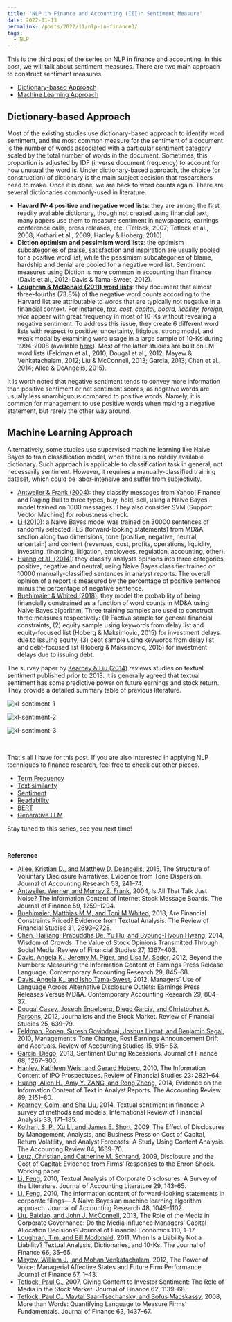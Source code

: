 ```yaml
---
title: 'NLP in Finance and Accounting (III): Sentiment Measure'
date: 2022-11-13
permalink: /posts/2022/11/nlp-in-finance3/
tags:
  - NLP
---
```


This is the third post of the series on NLP in finance and accounting. In this post, we will talk about sentiment measures. There are two main approach to construct sentiment measures.
- [Dictionary-based Approach](#dictionary-based-approach)
- [Machine Learning Approach](#machine-learning-approach)

## Dictionary-based Approach
Most of the existing studies use dictionary-based approach to identify word sentiment, and the most common measure for the sentiment of a document is the number of words associated with a particular sentiment category scaled by the total number of words in the document. Sometimes, this proportion is adjusted by IDF (inverse document frequency) to account for how unusual the word is. Under dictionary-based approach, the choice (or construction) of dictionary is the main subject decision that researchers need to make. Once it is done, we are back to word counts again. There are several dictionaries commonly-used in literature.
- **Havard IV-4 positive and negative word lists**: they are among the first readily available dictionary, though not created using financial text, many papers use them to measure sentiment in newspapers, earnings conference calls, press releases, etc. (Tetlock, 2007; Tetlock et al., 2008; Kothari et al., 2009; Hanley & Hoberg, 2010)
- **Diction optimism and pessimism word lists**: the optimism subcategories of praise, satisfaction and inspiration are usually pooled for a positive word list, while the pessimism subcategories of blame, hardship and denial are pooled for a negative word list. Sentiment measures using Diction is more common in accounting than finance (Davis et al., 2012; Davis & Tama-Sweet, 2012).
- [**Loughran & McDonald (2011) word lists**](https://onlinelibrary.wiley.com/doi/10.1111/j.1540-6261.2010.01625.x): they document that almost three-fourths (73.8%) of the negative word counts according to the Harvard list are attributable to words that are typically not negative in a financial context. For instance, *tax, cost, capital, board, liability, foreign, vice* appear with great frequency in most of 10-Ks without revealing a negative sentiment. To address this issue, they create 6 different word lists with respect to positive, uncertainty, litigious, strong modal, and weak modal by examining word usage in a large sample of 10-Ks during 1994-2008 (available [here](https://sraf.nd.edu/loughranmcdonald-master-dictionary/)). Most of the latter studies are built on LM word lists (Feldman et al., 2010; Dougal et al., 2012; Mayew & Venkatachalam, 2012; Liu & McConnell, 2013; Garcia, 2013; Chen et al., 2014; Allee & DeAngelis, 2015).

It is worth noted that negative sentiment tends to convey more information than positive sentiment or net sentiment scores, as negative words are usually less unambiguous compared to positive words. Namely, it is common for management to use positive words when making a negative statement, but rarely the other way around.

## Machine Learning Approach
Alternatively, some studies use supervised machine learning like Naive Bayes to train classification model, when there is no readily available dictionary. Such approach is applicable to classification task in general, not necessarily sentiment. However, it requires a manually-classified training dataset, which could be labor-intensive and suffer from subjectivity.
- [Antweiler & Frank (2004)](https://onlinelibrary.wiley.com/doi/10.1111/j.1540-6261.2004.00662.x): they classify messages from Yahoo! Finance and Raging Bull to three types, buy, hold, sell, using a Naive Bayes model trained on 1000 messages. They also consider SVM (Support Vector Machine) for robustness check.
- [Li (2010)](https://onlinelibrary.wiley.com/doi/abs/10.1111/j.1475-679X.2010.00382.x): a Naive Bayes model was trained on 30000 sentences of randomly selected FLS (forward-looking statements) from MD&A section along two dimensions, tone (positive, negative, neutral, uncertain) and content (revenues, cost, profits, operations, liquidity, investing, financing, litigation, employees, regulation, accounting, other).
- [Huang et al. (2014)](https://www.jstor.org/stable/24467288): they classify analysts opinions into three categories, positive, negative and neutral, using Naive Bayes classifier trained on 10000 manually-classified sentences in analyst reports. The overall opinion of a report is measured by the percentage of positive sentence minus the percentage of negative sentence.
- [Buehlmaier & Whited (2018)](https://academic.oup.com/rfs/article-abstract/31/7/2693/4824924): they model the probability of being financially constrained as a function of word counts in MD&A using Naive Bayes algorithm. Three training samples are used to construct three measures respectively: (1) Factiva sample for general financial constraints, (2) equity sample using keywords from delay list and equity-focused list (Hoberg & Maksimovic, 2015) for investment delays due to issuing equity, (3) debt sample using keywords from delay list and debt-focused list (Hoberg & Maksimovic, 2015) for investment delays due to issuing debt. 

The survey paper by [Kearney & Liu (2014)](https://www.sciencedirect.com/science/article/abs/pii/S1057521914000295) reviews studies on textual sentiment published prior to 2013. It is generally agreed that textual sentiment has some predictive power on future earnings and stock return. They provide a detailed summary table of previous literature.

![kl-sentiment-1](/images/blog/2022-10-23-nlp-finance/kl-sentiment-1.png)

![kl-sentiment-2](/images/blog/2022-10-23-nlp-finance/kl-sentiment-2.png)

![kl-sentiment-3](/images/blog/2022-10-23-nlp-finance/kl-sentiment-3.png)

<br>

That's all I have for this post. If you are also interested in applying NLP techniques to finance research, feel free to check out other pieces.
- [Term Frequency](/posts/2022/10/nlp-in-finance1/)
- [Text similarity](/posts/2022/11/nlp-in-finance2/)
- [Sentiment](/posts/2022/11/nlp-in-finance3/)
- [Readability](/posts/2022/11/nlp-in-finance4/)
- [BERT](/posts/2022/11/nlp-in-finance5/)
- [Generative LLM](/posts/2024/04/nlp-in-finance6/)

Stay tuned to this series, see you next time!

<br>

**Reference**
- [Allee, Kristian D., and Matthew D. Deangelis](https://onlinelibrary.wiley.com/doi/abs/10.1111/1475-679X.12072), 2015, The Structure of Voluntary Disclosure Narratives: Evidence from Tone Dispersion. Journal of Accounting Research 53, 241–74.
- [Antweiler, Werner, and Murray Z. Frank](https://onlinelibrary.wiley.com/doi/10.1111/j.1540-6261.2004.00662.x), 2004, Is All That Talk Just Noise? The Information Content of Internet Stock Message Boards. The Journal of Finance 59, 1259–1294.
- [Buehlmaier, Matthias M M, and Toni M Whited](https://academic.oup.com/rfs/article-abstract/31/7/2693/4824924), 2018, Are Financial Constraints Priced? Evidence from Textual Analysis. The Review of Financial Studies 31, 2693–2728.
- [Chen, Hailiang, Prabuddha De, Yu Hu, and Byoung-Hyoun Hwang](https://academic.oup.com/rfs/article-abstract/27/5/1367/1581938?redirectedFrom=fulltext), 2014, Wisdom of Crowds: The Value of Stock Opinions Transmitted Through Social Media. Review of Financial Studies 27, 1367–403.
- [Davis, Angela K., Jeremy M. Piger, and Lisa M. Sedor](https://onlinelibrary.wiley.com/doi/abs/10.1111/j.1911-3846.2011.01130.x), 2012, Beyond the Numbers: Measuring the Information Content of Earnings Press Release Language. Contemporary Accounting Research 29, 845–68. 
- [Davis, Angela K., and Isho Tama-Sweet](https://onlinelibrary.wiley.com/doi/abs/10.1111/j.1911-3846.2011.01125.x), 2012, Managers’ Use of Language Across Alternative Disclosure Outlets: Earnings Press Releases Versus MD&A. Contemporary Accounting Research 29, 804–37.
- [Dougal Casey, Joseph Engelberg, Diego Garcia, and Christopher A. Parsons](https://academic.oup.com/rfs/article-abstract/25/3/639/1617372), 2012, Journalists and the Stock Market. Review of Financial Studies 25, 639–79.
- [Feldman, Ronen, Suresh Govindaraj, Joshua Livnat, and Benjamin Segal](https://link.springer.com/article/10.1007/s11142-009-9111-x), 2010, Management’s Tone Change, Post Earnings Announcement Drift and Accruals. Review of Accounting Studies 15, 915– 53.
- [Garcia, Diego](https://www.jstor.org/stable/42002620), 2013, Sentiment During Recessions. Journal of Finance 68, 1267–300.
- [Hanley, Kathleen Weis, and Gerard Hoberg](https://www.jstor.org/stable/40782968), 2010, The Information Content of IPO Prospectuses. Review of Financial Studies 23: 2821–64.
- [Huang, Allen H., Amy Y. ZANG, and Rong Zheng](https://www.jstor.org/stable/24467288), 2014, Evidence on the Information Content of Text in Analyst Reports. The Accounting Review 89, 2151–80.
- [Kearney, Colm, and Sha Liu](https://www.sciencedirect.com/science/article/abs/pii/S1057521914000295), 2014, Textual sentiment in finance: A survey of methods and models. International Review of Financial Analysis 33, 171–185.
- [Kothari, S. P., Xu Li, and James E. Short](https://www.jstor.org/stable/27784235), 2009, The Effect of Disclosures by Management, Analysts, and Business Press on Cost of Capital, Return Volatility, and Analyst Forecasts: A Study Using Content Analysis. The Accounting Review 84, 1639–70.
- [Leuz, Christian, and Catherine M. Schrand](https://papers.ssrn.com/sol3/papers.cfm?abstract_id=1319646), 2009, Disclosure and the Cost of Capital: Evidence from Firms’ Responses to the Enron Shock. Working paper.
- [Li, Feng](https://www.cuhk.edu.hk/acy2/workshop/20110215FengLI/Paper1.pdf), 2010, Textual Analysis of Corporate Disclosures: A Survey of the Literature. Journal of Accounting Literature 29, 143–65.
- [Li, Feng](https://onlinelibrary.wiley.com/doi/abs/10.1111/j.1475-679X.2010.00382.x), 2010, The information content of forward-looking statements in corporate filings— A Naive Bayesian machine learning algorithm approach. Journal of Accounting Research 48, 1049-1102.
- [Liu, Baixiao, and John J. McConnell](https://www.sciencedirect.com/science/article/abs/pii/S0304405X13001761), 2013, The Role of the Media in Corporate Governance: Do the Media Influence Managers’ Capital Allocation Decisions? Journal of Financial Economics 110, 1–17.
- [Loughran, Tim, and Bill Mcdonald](https://onlinelibrary.wiley.com/doi/10.1111/j.1540-6261.2010.01625.x), 2011, When Is a Liability Not a Liability? Textual Analysis, Dictionaries, and 10-Ks. The Journal of Finance 66, 35–65.
- [Mayew, William J., and Mohan Venkatachalam](https://onlinelibrary.wiley.com/doi/full/10.1111/j.1540-6261.2011.01705.x), 2012, The Power of Voice: Managerial Affective States and Future Firm Performance. Journal of Finance 67, 1–43.
- [Tetlock, Paul C.](https://onlinelibrary.wiley.com/doi/abs/10.1111/j.1540-6261.2007.01232.x), 2007, Giving Content to Investor Sentiment: The Role of Media in the Stock Market. Journal of Finance 62, 1139–68. 
- [Tetlock, Paul C., Maytal Saar-Tsechansky, and Sofus Macskassy](https://www0.gsb.columbia.edu/faculty/ptetlock/papers/Tetlock_et_al_JF_08_More_Than_Words.pdf), 2008, More than Words: Quantifying Language to Measure Firms’ Fundamentals. Journal of Finance 63, 1437–67.
